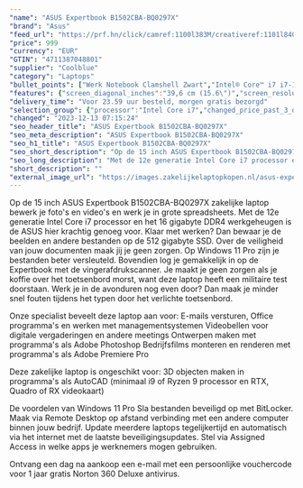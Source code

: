 ```yaml
---
"name": "ASUS Expertbook B1502CBA-BQ0297X"
"brand": "Asus"
"feed_url": "https://prf.hn/click/camref:1100l383M/creativeref:1101l84031/destination:https%3A%2F%2Fwww.coolblue.nl%2Fproduct%2F925618"
"price": 999
"currency": "EUR"
"GTIN": "4711387048801"
"supplier": "Coolblue"
"category": "Laptops"
"bullet_points": ["Werk Notebook Clamshell Zwart","Intel® Core™ i7 i7-1255U","39,6 cm (15.6\") Full HD 1920 x 1080 Pixels IPS Mat 16:9","16 GB DDR4-SDRAM 1 x 16 GB","512 GB SSD","Intel Iris Xe Graphics","Wi-Fi 6 (802.11ax) Ethernet LAN Bluetooth 5.1","Lithium-Ion (Li-Ion) 42 Wh 65 W","Windows 11 Pro 64-bit"]
"features": {"screen_diagonal_inches":"39,6 cm (15.6\")","screen_resolution":"1920 x 1080 Pixels","processor_family":"Intel® Core™ i7","memory_size":"16 GB","memory_type":"DDR4-SDRAM","total_storage_space":"512 GB","operating_system":"Windows 11 Pro","battery_capacity":"42 Wh","width":"361,6 mm","depth":"233 mm","height":"19,9 mm","weight":"1,69 kg"}
"delivery_time": "Voor 23.59 uur besteld, morgen gratis bezorgd"
"selection_group": {"processor":"Intel Core i7","changed_price_past_3_days":false,"product_family":"ExpertBook"}
"changed": "2023-12-13 07:15:24"
"seo_header_title": "ASUS Expertbook B1502CBA-BQ0297X"
"seo_meta_description": "ASUS Expertbook B1502CBA-BQ0297X"
"seo_h1_title": "ASUS Expertbook B1502CBA-BQ0297X"
"seo_short_description": "Op de 15 inch ASUS Expertbook B1502CBA-BQ0297X zakelijke laptop bewerk je foto's en video's en werk je in grote spreadsheets."
"seo_long_description": "Met de 12e generatie Intel Core i7 processor en het 16 gigabyte DDR4 werkgeheugen is de ASUS hier krachtig genoeg voor. Klaar met werken? Dan bewaar je de beelden en andere bestanden op de 512 gigabyte SSD. Over de veiligheid van jouw documenten maak jij je geen zorgen. Op Windows 11 Pro zijn je bestanden beter versleuteld. Bovendien log je gemakkelijk in op de Expertbook met de vingerafdrukscanner. Je maakt je geen zorgen als je koffie over het toetsenbord morst, want deze laptop heeft een militaire test doorstaan. Werk je in de avonduren nog even door? Dan maak je minder snel fouten tijdens het typen door het verlichte toetsenbord. \r\n\r\nOnze specialist beveelt deze laptop aan voor:\r\nE-mails versturen, Office programma's en werken met managementsystemen\r\nVideobellen voor digitale vergaderingen en andere meetings\r\nOntwerpen maken met programma's als Adobe Photoshop\r\nBedrijfsfilms monteren en renderen met programma's als Adobe Premiere Pro\r\n\r\n\r\nDeze zakelijke laptop is ongeschikt voor:\r\n3D objecten maken in programma's als AutoCAD (minimaal i9 of Ryzen 9 processor en RTX, Quadro of RX videokaart) \r\n\r\n\r\nDe voordelen van Windows 11 Pro\r\nSla bestanden beveiligd op met BitLocker. \r\nMaak via Remote Desktop op afstand verbinding met een andere computer binnen jouw bedrijf. \r\nUpdate meerdere laptops tegelijkertijd en automatisch via het internet met de laatste beveiligingsupdates. \r\nStel via Assigned Access in welke apps je werknemers mogen gebruiken. \r\n\r\n \r\nOntvang een dag na aankoop een e-mail met een persoonlijke vouchercode voor 1 jaar gratis Norton 360 Deluxe antivirus."
"short_description": ""
"external_image_url": "https://images.zakelijkelaptopkopen.nl/asus-expertbook-b1502cba-bq0297x.webp"
---
```


Op de 15 inch ASUS Expertbook B1502CBA-BQ0297X zakelijke laptop bewerk je foto's en video's en werk je in grote spreadsheets. Met de 12e generatie Intel Core i7 processor en het 16 gigabyte DDR4 werkgeheugen is de ASUS hier krachtig genoeg voor. Klaar met werken? Dan bewaar je de beelden en andere bestanden op de 512 gigabyte SSD. Over de veiligheid van jouw documenten maak jij je geen zorgen. Op Windows 11 Pro zijn je bestanden beter versleuteld. Bovendien log je gemakkelijk in op de Expertbook met de vingerafdrukscanner. Je maakt je geen zorgen als je koffie over het toetsenbord morst, want deze laptop heeft een militaire test doorstaan. Werk je in de avonduren nog even door? Dan maak je minder snel fouten tijdens het typen door het verlichte toetsenbord.

Onze specialist beveelt deze laptop aan voor:
E-mails versturen, Office programma's en werken met managementsystemen
Videobellen voor digitale vergaderingen en andere meetings
Ontwerpen maken met programma's als Adobe Photoshop
Bedrijfsfilms monteren en renderen met programma's als Adobe Premiere Pro


Deze zakelijke laptop is ongeschikt voor:
3D objecten maken in programma's als AutoCAD (minimaal i9 of Ryzen 9 processor en RTX, Quadro of RX videokaart) 


De voordelen van Windows 11 Pro
Sla bestanden beveiligd op met BitLocker.
Maak via Remote Desktop op afstand verbinding met een andere computer binnen jouw bedrijf.
Update meerdere laptops tegelijkertijd en automatisch via het internet met de laatste beveiligingsupdates.
Stel via Assigned Access in welke apps je werknemers mogen gebruiken.

 
Ontvang een dag na aankoop een e-mail met een persoonlijke vouchercode voor 1 jaar gratis Norton 360 Deluxe antivirus.
